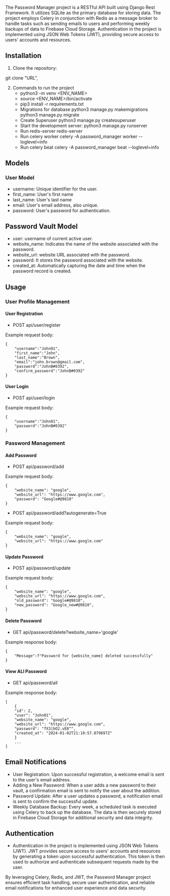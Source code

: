 The Password Manager project is a RESTful API built using Django Rest Framework. It utilizes SQLite as the primary database for storing data. The project employs Celery in conjunction with Redis as a message broker to handle tasks such as sending emails to users and performing weekly backups of data to Firebase Cloud Storage. Authentication in the project is implemented using JSON Web Tokens (JWT), providing secure access to users' accounts and resources.

## Installation

1. Clone the repository:

git clone "URL",

2. Commands to run the project
    - python3 -m venv <ENV_NAME>
    - source <ENV_NAME>/bin/activate
    - pip3 install -r requirements.txt
    - Migrations for database 
        python3 manage.py makemigrations
        python3 manage.py migrate
    - Create Superuser
        python3 manage.py createsuperuser    
    - Start the development server:
        python3 manage.py runserver
    - Run redis-server
        redis-server
    - Run celery worker
        celery -A password_manager worker --loglevel=info
    - Run celery beat
        celery -A password_manager beat --loglevel=info

## Models

### User Model
- username: Unique identifier for the user.
- first_name: User's first name
- last_name: User's last name
- email: User's email address, also unique.
- password: User's password for authentication.

## Password Vault Model
- user: username of current active user.
- website_name: Indicates the name of the website associated with the password.
- website_url: website URL associated with the password.
- password: It stores the password associated with the website.
- created_at: Automatically capturing the date and time when the password record is created.

## Usage 

### User Profile Management

#### User Registration

- POST api/user/register

Example request body:
```
{
    "username":"John01",
    "first_name":"John",
    "last_name":"Brown",
    "email":"john.brown@gmail.com",
    "password":"JohnB#0392",
    "confirm_password":"JohnB#0392"
}
```

#### User Login

- POST api/user/login

Example request body:
```
{
    "username":"John01",
    "password":"JohnB#0392"
}
```

### Password Management

#### Add Password

- POST api/password/add

Example request body:
```
{
    "website_name": "google",
    "website_url": "https://www.google.com",
    "password": "Google#@9810"
}
```

- POST api/password/add?autogenerate=True

Example request body:
```
{
    "website_name": "google",
    "website_url": "https://www.google.com"
}
```

#### Update Password

- POST api/password/update

Example request body:
```
{
    "website_name": "google",
    "website_url": "https://www.google.com",
    "old_password": "Google#@9810",
    "new_password": "Google_new#@9810",
}
```

#### Delete Password

- GET api/password/delete?website_name='google'

Example response body:
```
{
    "Message":f"Password for {website_name} deleted successfully"
}
```

#### View ALl Password

- GET api/password/all

Example response body:
```
[
    {
    "id": 2,
    "user": "John01",
    "website_name": "google",
    "website_url": "https://www.google.com",
    "password": "fX3|bO2.vE8^",
    "created_at": "2024-01-02T21:10:57.879697Z"
    }
    ...
]
```

## Email Notifications

- User Registration: Upon successful registration, a welcome email is sent to the user's email address.
- Adding a New Password: When a user adds a new password to their vault, a confirmation email is sent to notify the user about the addition.
- Password Update: After a user updates a password, a notification email is sent to confirm the successful update.
- Weekly Database Backup: Every week, a scheduled task is executed using Celery to back up the database. The data is then securely stored in Firebase Cloud Storage for additional security and data integrity.

## Authentication

- Authentication in the project is implemented using JSON Web Tokens (JWT). JWT provides secure access to users' accounts and resources by generating a token upon successful authentication. This token is then used to authorize and authenticate subsequent requests made by the user.

By leveraging Celery, Redis, and JWT, the Password Manager project ensures efficient task handling, secure user authentication, and reliable email notifications for enhanced user experience and data security.